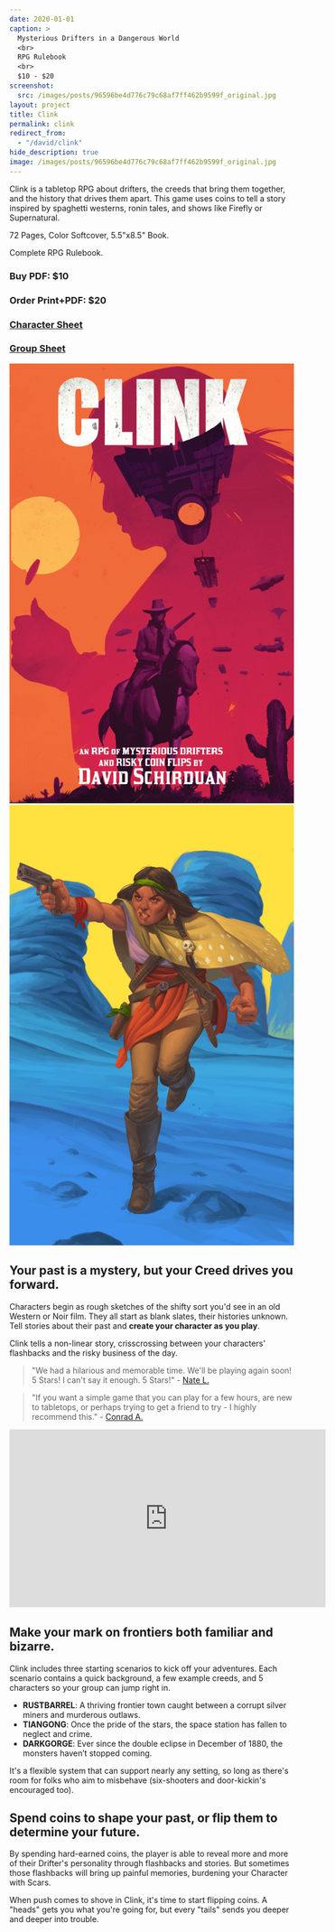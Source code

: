 ```yaml
---
date: 2020-01-01
caption: >
  Mysterious Drifters in a Dangerous World
  <br>
  RPG Rulebook
  <br>
  $10 - $20
screenshot:
  src: /images/posts/96596be4d776c79c68af7ff462b9599f_original.jpg
layout: project
title: Clink
permalink: clink
redirect_from:
  - "/david/clink"
hide_description: true
image: /images/posts/96596be4d776c79c68af7ff462b9599f_original.jpg
---
```


<div class="shoppingCard">
  <div class="shoppingColumn">
    <p>Clink is a tabletop RPG about drifters, the creeds that bring them together, and the history that drives them apart. This game uses coins to tell a story inspired by spaghetti westerns, ronin tales, and shows like Firefly or Supernatural.</p>
    <p>72 Pages, Color Softcover, 5.5"x8.5" Book.</p>
    <p>Complete RPG Rulebook.</p>
  </div>
  <div class="shoppingColumn">
    <a class="btn shoppingButton snipcart-add-item" 
      data-item-id="clink-pdf" 
      data-item-price="10.00"
      data-item-url="/clink"
      data-item-description="Includes the PDF. Clink is a tabletop RPG about drifters, the creeds that bring them together, and the history that drives them apart."
      data-item-image="/images/posts/96596be4d776c79c68af7ff462b9599f_original.jpg" 
      data-item-name="Clink (PDF)"
      data-item-file-guid="4f9ad55c-72c2-4d93-902b-680a3f6ddfbe"
        data-item-shippable="false"
        data-item-max-quantity="1">
        <h3>Buy PDF: $10</h3>
      </a>
      <a class="btn shoppingButton snipcart-add-item" 
      data-item-id="clink-print" 
      data-item-price="20.00"
      data-item-url="/clink"
      data-item-description="Includes a printed copy and a PDF. Clink is a tabletop RPG about drifters, the creeds that bring them together, and the history that drives them apart."
      data-item-image="/images/posts/96596be4d776c79c68af7ff462b9599f_original.jpg" 
      data-item-name="Clink (Print + PDF)"
      data-item-file-guid="4a5a7ba9-c84f-4f55-ae79-0c3948d9c246"
      data-item-weight="161"
      data-item-length="23"
      data-item-width="16"
      data-item-height="3"
      data-item-shippable="true">
      <h3>Order Print+PDF: $20</h3>
    </a>
        <a class="btn clink-btn" href="/files/Clink_Character_Sheet.pdf" target="_blank">
      <h3>Character Sheet</h3>
    </a>
        <a class="btn clink-btn" href="/files/Clink_Group_Sheet.pdf" target="_blank">
      <h3>Group Sheet</h3>
    </a>
  </div>
  <div class="shoppingImages">
  <a href="/images/posts/ClinkCover.png" target="_blank"><img class="shoppingImage" src="/images/posts/ClinkCover.png" alt="ClinkCover.png"></a>
  <a href="/images/posts/388b70f4d61f8a3af6f3cf7c176a1a96_original.png" target="_blank"><img class="shoppingImage"  src="/images/posts/388b70f4d61f8a3af6f3cf7c176a1a96_original.png" alt="388b70f4d61f8a3af6f3cf7c176a1a96_original.png"></a>
  </div>
</div>

## Your past is a mystery, but your Creed drives you forward.

Characters begin as rough sketches of the shifty sort you'd see in an old Western or Noir film. They all start as blank slates, their histories unknown. Tell stories about their past and **create your character as you play**.

Clink tells a non-linear story, crisscrossing between your characters' flashbacks and the risky business of the day. 

> "We had a hilarious and memorable time. We'll be playing again soon! 5 Stars! I can't say it enough. 5 Stars!" - [Nate L.](https://www.drivethrurpg.com/product_reviews.php?products_id=236659&customers_id=1513007)

> "If you want a simple game that you can play for a few hours, are new to tabletops, or perhaps trying to get a friend to try - I highly recommend this." - [Conrad A.](https://www.drivethrurpg.com/product_reviews.php?products_id=236659&customers_id=746255)

<iframe width="560" height="315" src="https://www.youtube.com/embed/KSVjb-8G3BE" frameborder="0" allow="accelerometer; autoplay; clipboard-write; encrypted-media; gyroscope; picture-in-picture" allowfullscreen></iframe>

## Make your mark on frontiers both familiar and bizarre.

Clink includes three starting scenarios to kick off your adventures. Each scenario contains a quick background, a few example creeds, and 5 characters so your group can jump right in.

 - **RUSTBARREL**: A thriving frontier town caught between a corrupt silver miners and murderous outlaws.
 - **TIANGONG**: Once the pride of the stars, the space station has fallen to neglect and crime.
 - **DARKGORGE**: Ever since the double eclipse in December of 1880, the monsters haven’t stopped coming.

It's a flexible system that can support nearly any setting, so long as there's room for folks who aim to misbehave (six-shooters and door-kickin's encouraged too).

## Spend coins to shape your past, or flip them to determine your future.

By spending hard-earned coins, the player is able to reveal more and more of their Drifter's personality through flashbacks and stories. But sometimes those flashbacks will bring up painful memories, burdening your Character with Scars.

When push comes to shove in Clink, it's time to start flipping coins. A "heads" gets you what you're going for, but every "tails" sends you deeper and deeper into trouble.
